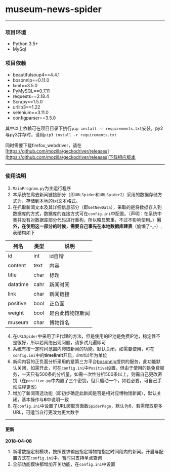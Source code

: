 # museum-news-spider
_ _ _

### 项目环境

* Python 3.5+
* MySql

### 项目依赖
 * beautifulsoup4==4.4.1
 * bosonnlp==0.11.0
 * lxml==3.5.0
 * PyMySQL==0.7.11
 * requests==2.18.4
 * Scrapy==1.5.0
 * urllib3==1.22
 * selenium==3.11.0
 * configparser==3.5.0

其中以上依赖可在项目目录下执行`pip install -r requirements.txt`安装，py2与py3并存时，请用`pip3 install -r requirements.txt`

同时需要下载firefox_webdriver，请在[https://github.com/mozilla/geckodriver/releases](https://github.com/mozilla/geckodriver/releases)下载相应版本

_ _ _

### 使用说明

1. `MainProgram.py`为主运行程序
2. 本系统在爬去新闻链接部分（即`URLSpider`和`URLSpider2`）采用的数据存储方式为，存储到本地的txt文本格式。
3. 在抓取新闻文本及其详细信息部分（即`GetNewData`），采取的是将数据存入到数据库的方式，数据库的连接方式可在`config.ini`中配置。（声明：在系统中我并没有对数据库部分代码进行重构，所以略显繁重，不过不影响使用。）**另外，在使用这一部分的时候，需要自己事先在本地数据库建表**（偷懒了-_-）,表结构如下

| 列名 | 类型 | 说明|
|--------|--------|--------|
|   id   |  int   |id自增|
|   content   |  text   |内容|
|   title   |  char   |标题|
|   datatime   |  cahr   |新闻时间|
|   link   |  char   |新闻链接|
|   positive   |  bool   |正负面|
|   weight   |  bool   |是否此博物馆新闻|
|   museum   |  char   |博物馆名|

4. 在`URLSpider`中采用了IP代理的方法，但是使用的IP池是免费IP池，稳定性不是很好，所以若网络出现问题，请多试几遍即可
5. 系统有按一定时间范围内爬取新闻的功能，默认关闭，如需要使用，可在`config.ini`中的**timelimit**开启，*limit*以年为单位
6. 新闻内容的正负面分析采用的是第三方平台[bosonnlp](http://www.bosonnlp.com)提供的服务，此功能默认关闭，如需开此，可在`config.ini`中`Positive`设置。但由于使用的是免费服务，一天只有500条的分析量，如需一次性分析500条以上，则需自己更改密钥（在`positive.py`中内置了三个密钥，但只启动一个，如若必要，可自己手动注释更改）
7. 增加了新闻筛选功能（即初步确定此新闻是否是相对应博物馆新闻），默认关闭，基本操作与**6**中说明一致
8. 在`config.ini`中设置了URL爬取页面数`SpiderPage`，默认为6，若需爬取更多URL，可适当自行更改为更大数字

_ _ _

#### 更新
**2018-04-08**
1. 新增数据定制模块，按照要求输出指定博物馆指定时间段内的新闻。开启与配置方式在`config.ini`中，暂时只支持单点查询
2. 全部功能模块都增加开关功能，在`config.ini`中设置